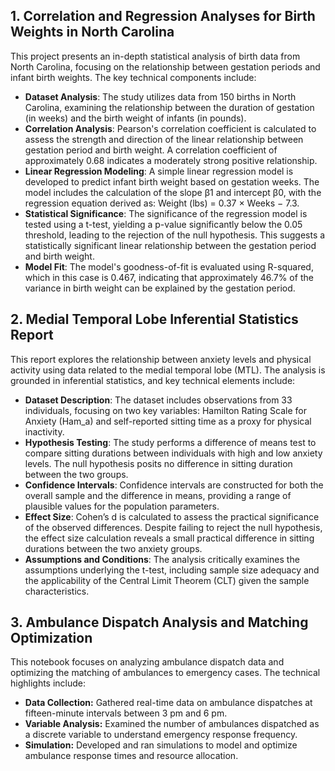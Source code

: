 ## 1. Correlation and Regression Analyses for Birth Weights in North Carolina

This project presents an in-depth statistical analysis of birth data from North Carolina, focusing on the relationship between gestation periods and infant birth weights. The key technical components include:

- **Dataset Analysis**: The study utilizes data from 150 births in North Carolina, examining the relationship between the duration of gestation (in weeks) and the birth weight of infants (in pounds).
- **Correlation Analysis**: Pearson's correlation coefficient is calculated to assess the strength and direction of the linear relationship between gestation period and birth weight. A correlation coefficient of approximately 0.68 indicates a moderately strong positive relationship.
- **Linear Regression Modeling**: A simple linear regression model is developed to predict infant birth weight based on gestation weeks. The model includes the calculation of the slope β1 and intercept β0, with the regression equation derived as:
Weight (lbs) = 0.37 × Weeks − 7.3.
- **Statistical Significance**: The significance of the regression model is tested using a t-test, yielding a p-value significantly below the 0.05 threshold, leading to the rejection of the null hypothesis. This suggests a statistically significant linear relationship between the gestation period and birth weight.
- **Model Fit**: The model's goodness-of-fit is evaluated using R-squared, which in this case is 0.467, indicating that approximately 46.7% of the variance in birth weight can be explained by the gestation period.

## 2. Medial Temporal Lobe Inferential Statistics Report

This report explores the relationship between anxiety levels and physical activity using data related to the medial temporal lobe (MTL). The analysis is grounded in inferential statistics, and key technical elements include:

- **Dataset Description**: The dataset includes observations from 33 individuals, focusing on two key variables: Hamilton Rating Scale for Anxiety (Ham_a) and self-reported sitting time as a proxy for physical inactivity.
- **Hypothesis Testing**: The study performs a difference of means test to compare sitting durations between individuals with high and low anxiety levels. The null hypothesis posits no difference in sitting duration between the two groups.
- **Confidence Intervals**: Confidence intervals are constructed for both the overall sample and the difference in means, providing a range of plausible values for the population parameters.
- **Effect Size**: Cohen’s d is calculated to assess the practical significance of the observed differences. Despite failing to reject the null hypothesis, the effect size calculation reveals a small practical difference in sitting durations between the two anxiety groups.
- **Assumptions and Conditions**: The analysis critically examines the assumptions underlying the t-test, including sample size adequacy and the applicability of the Central Limit Theorem (CLT) given the sample characteristics.

## 3. Ambulance Dispatch Analysis and Matching Optimization

This notebook focuses on analyzing ambulance dispatch data and optimizing the matching of ambulances to emergency cases. The technical highlights include:

- **Data Collection:** Gathered real-time data on ambulance dispatches at fifteen-minute intervals between 3 pm and 6 pm.
- **Variable Analysis:** Examined the number of ambulances dispatched as a discrete variable to understand emergency response frequency.
- **Simulation:** Developed and ran simulations to model and optimize ambulance response times and resource allocation.
